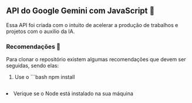 <h2>API do Google Gemini com JavaScript 🚀</h2>

Essa API foi criada com o intuito de acelerar a produção de trabalhos e projetos com o auxilio da IA.

<h3>Recomendações 📝 </h3>

Para clonar o repositório existem algumas recomendações que devem ser seguidas, sendo elas:
1. Use o  ```bash
   npm install
   ```para garantir que todas as dependências serão baixadas </li>
<li>Verique se o Node está instalado na sua máquina</li>
